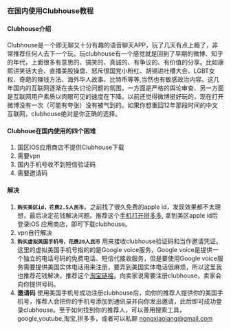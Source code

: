 ### 在国内使用Clubhouse教程

#### Clubhouse介绍
Clubhouse是一个即无聊又十分有趣的语音聊天APP，玩了几天有点上瘾了，非常推荐任何人去下一个玩。玩clubhouse有一个感觉就是回到了早期的微博、知乎的年代，上面很多有意思的、搞笑的、真诚的、有争议的、有价值的分享。比如康熙讲笑话大会、直播美股操盘、怒斥恨国党小粉红、胡锡进吐槽大会、LGBT女权、奇葩的赚钱方法、海外华人故事、比特币等等,当然也有敏感政治内容。这几年国内的互联网逐渐在丧失讨论问题的氛围，一方面是严格的舆论审查、另一方面是互联网用户素质以肉眼可见的速度在下降。以前还觉得微博挺好玩的，现在打开微博没有一次（可能有夸张）没有被气到的。如果你想重回12年那段时间的中文互联网，clubhouse绝对是你正确的选择。

#### Clubhoue在国内使用的四个困难
1. 国区IOS应用商店不提供Clubhouse下载
2. 需要vpn
3. 国内手机号收不到短信验证码
4. 需要邀请码

#### 解决
1. **`购买美区id，花费2.5人民币`**。之前找了很久免费的apple id，发现效果都不太理想，最后决定花钱解决问题。推荐这个[手机打开拼多多](https://mobile.yangkeduo.com/goods.html?_wvx=10&refer_share_uid=4935443353500&share_uin=RNORJ7PISN75P3PEBVM4LI2SHY_GEXDA&page_from=39&_wv=41729&_oc_trace_mark=199&refer_share_channel=copy_link&share_uid=4935443353500&pxq_secret_key=3VQCDR3TTNMRVA3JBWFTU45EH3VT3SOP6O2DYHQZTSP63RXV2IRQ&refer_share_id=UoULzeStvMqpvr5l0P3a13qoSqW3cn3D&goods_id=220433029786), 拿到美区apple id后登录iOS 应用商店，即可下载clubhouse。
2. vpn自行解决
3. **`购买虚拟美国手机号，花费20人民币`** 用来接收clubhouse验证码和当作邀请凭证。这里的虚拟美国手机号指的的是Google voice服务，Google voice是提供一个独立的电话号码的免费电话、短信代接收服务，但是要使用Google voice服务需要提供美国实体电话用来注册，要弄到美国实体电话很麻烦，所以这里我也推荐花钱解决。推荐这个[淘宝链接](https://traveldetail.taobao.com/item.htm?id=636945216764&spm=a1z09.2.0.0.f3482e8dVvgUEM&_u=r2counusca4b)。向卖家说需要注册clubhouse，卖家会向你提供号码。
4. **邀请码** 使用美国手机号成功注册clubhouse后，向你的推荐人提供你的美国手机号，推荐人会把你的手机号添加到通讯录并向你发出邀请，此后即可成功登录clubhouse。至于如何找到你的推荐人，可以善用搜索工具，google,youtube,淘宝,拼多多，或者可以私聊 nongxiaolang@gmail.com
